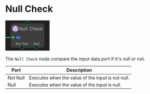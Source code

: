 # Null Check

![](../../images/node-reference/null-check.png)

The `Null Check` node compare the input data port if it's null or not.

|Port  |Description  |
|---------|---------|
|Not Null     |Executes when the value of the input is not null.         |
|Null     |Executes when the value of the input is null.         |

